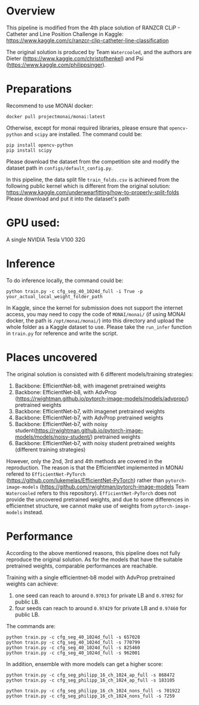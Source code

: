 # Overview
This pipeline is modified from the 4th place solution of RANZCR CLiP - Catheter and Line Position Challenge in Kaggle:
https://www.kaggle.com/c/ranzcr-clip-catheter-line-classification

The original solution is produced by Team `Watercooled`, and the authors are Dieter (https://www.kaggle.com/christofhenkel) and Psi (https://www.kaggle.com/philippsinger).

# Preparations

Recommend to use MONAI docker:

```
docker pull projectmonai/monai:latest
```

Otherwise, except for monai required libraries, please ensure that `opencv-python` and `scipy` are installed. The command could be:
```
pip install opencv-python
pip install scipy
```

Please download the dataset from the competition site and modify the dataset path in `configs/default_config.py`.

In this pipeline, the data split file `train_folds.csv` is achieved from the following public kernel which is different from the original solution:
https://www.kaggle.com/underwearfitting/how-to-properly-split-folds
Please download and put it into the dataset's path

# GPU used:

A single NVIDIA Tesla V100 32G

# Inference

To do inference locally, the command could be:

```
python train.py -c cfg_seg_40_1024d_full -i True -p your_actual_local_weight_folder_path
```

In Kaggle, since the kernel for submission does not support the internet access, you may need to copy the code of `MONAI/monai/` (if using MONAI docker, the path is `/opt/monai/monai/`) into this directory and upload the whole folder as a Kaggle dataset to use. Please take the `run_infer` function in `train.py` for reference and write the script.

# Places uncovered

The original solution is consisted with 6 different models/training strategies:

1. Backbone: EfficientNet-b8, with imagenet pretrained weights
2. Backbone: EfficientNet-b8, with AdvProp (https://rwightman.github.io/pytorch-image-models/models/advprop/) pretrained weights
3. Backbone: EfficientNet-b7, with imagenet pretrained weights
4. Backbone: EfficientNet-b7, with AdvProp pretrained weights
5. Backbone: EfficientNet-b7, with noisy student(https://rwightman.github.io/pytorch-image-models/models/noisy-student/) pretrained weights
6. Backbone: EfficientNet-b7, with noisy student pretrained weights (different training strategies)

However, only the 2nd, 3rd and 4th methods are covered in the reproduction. The reason is that the EfficientNet implemented in MONAI refered to `EfficientNet-PyTorch
` (https://github.com/lukemelas/EfficientNet-PyTorch) rather than `pytorch-image-models` (https://github.com/rwightman/pytorch-image-models Team `Watercooled` refers to this repository). `EfficientNet-PyTorch` does not provide the uncovered pretrained weights, and due to some differences in efficientnet structure, we cannot make use of weights from `pytorch-image-models` instead.

# Performance

According to the above mentioned reasons, this pipeline does not fully reproduce the original solution. As for the models that have the suitable pretrained weights, comparable performances are reachable.

Training with a single efficientnet-b8 model with AdvProp pretrained weights can achieve:

1. one seed can reach to around `0.97013` for private LB and `0.97092` for public LB.
2. four seeds can reach to around `0.97429` for private LB and `0.97460` for public LB.

The commands are:

```
python train.py -c cfg_seg_40_1024d_full -s 657028
python train.py -c cfg_seg_40_1024d_full -s 770799
python train.py -c cfg_seg_40_1024d_full -s 825460
python train.py -c cfg_seg_40_1024d_full -s 962001
```

In addition, ensemble with more models can get a higher score:
```
python train.py -c cfg_seg_philipp_16_ch_1024_ap_full -s 868472
python train.py -c cfg_seg_philipp_16_ch_1024_ap_full -s 183105

python train.py -c cfg_seg_philipp_16_ch_1024_nons_full -s 701922
python train.py -c cfg_seg_philipp_16_ch_1024_nons_full -s 7259
```